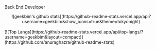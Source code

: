 Back End Developer
<center>
![geekbim's github stats](https://github-readme-stats.vercel.app/api?username=geekbim&show_icons=true&theme=tokyonight)
</center>
<br>
[![Top Langs](https://github-readme-stats.vercel.app/api/top-langs/?username=geekbim&layout=compact)](https://github.com/anuraghazra/github-readme-stats)
